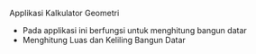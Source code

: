 Applikasi Kalkulator Geometri

- Pada applikasi ini berfungsi untuk menghitung bangun datar 
- Menghitung Luas dan Keliling Bangun Datar